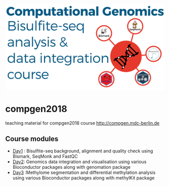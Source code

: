![compgen2018](https://github.com/BIMSBbioinfo/compgen/raw/gh-pages/2018/img/banner.png)

# compgen2018
teaching material for compgen2018 course http://compgen.mdc-berlin.de

## Course modules
- [Day1](https://github.com/BIMSBbioinfo/compgen2018/tree/master/day1_BSseqIntro) : Bisulfite-seq background, alignment and quality check using Bismark, SeqMonk and FastQC
- [Day2](https://github.com/BIMSBbioinfo/compgen2018/tree/master/day2_dataIntegration): Genomics data integration and visualisation using various Bioconductor packages along with genomation package
- [Day3](https://github.com/BIMSBbioinfo/compgen2018/tree/master/day3_diffMeth) :Methylome segmentation and differential methylation analysis using various Bioconductor packages along with methylKit package
